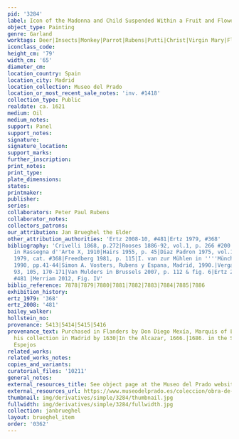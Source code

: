 ```yaml
---
pid: '3284'
label: Icon of the Madonna and Child Suspended Within a Fruit and Flower Garland
object_type: Painting
genre: Garland
worktags: Deer|Insects|Monkey|Parrot|Rubens|Putti|Christ|Virgin Mary|Flowers|Fruit|Garland|Vegetables
iconclass_code:
height_cm: '79'
width_cm: '65'
diameter_cm:
location_country: Spain
location_city: Madrid
location_collection: Museo del Prado
location_or_most_recent_sale_notes: 'inv. #1418'
collection_type: Public
realdate: ca. 1621
medium: Oil
medium_notes:
support: Panel
support_notes:
signature:
signature_location:
support_marks:
further_inscription:
print_notes:
print_type:
plate_dimensions:
states:
printmaker:
publisher:
series:
collaborators: Peter Paul Rubens
collaborator_notes:
collectors_patrons:
our_attribution: Jan Brueghel the Elder
other_attribution_authorities: 'Ertz 2008-10, #481|Ertz 1979, #368'
bibliography: 'Crivelli 1868, p.272|Rooses 1886-92, vol.1, p. 266 #200|G.A. Ratti
  in Rassegna d''Arte X, 1910|Hairs 1955, p. 45|Diaz Padron 1975, vol.1, pp. 313-314|Ertz
  1979, cat. #368|Freedberg 1981, p. 115|I. van zur Mühlen in ''''Münchner Jahrbuch''''
  1990, pp.41-44|Simon A. Vosters, Rubens y Espana, Madrid, 1990.|Vergara 1999, pp.
  93, 105, 170-171|Van Mulders in Brussels 2007, p. 112 & fig. 6|Ertz 2008-10, cat.
  #481 |Merriam 2012, Fig. IV'
biblio_reference: 7878|7879|7880|7881|7882|7883|7884|7885|7886
exhibition_history:
ertz_1979: '368'
ertz_2008: '481'
bailey_walker:
hollstein_no:
provenance: 5413|5414|5415|5416
provenance_text: Purchased in Flanders by Don Diego Mexía, Marquis of Leganés; in
  his collection in Madrid by 1630|In the Alcazar, 1666.|1686. in the Salon de los
  Espejos
related_works:
related_works_notes:
copies_and_variants:
curatorial_files: '10211'
general_notes:
external_resources_title: See object page at the Museo del Prado website
external_resources_url: https://www.museodelprado.es/coleccion/obra-de-arte/la-virgen-y-el-nio-en-un-cuadro-rodeado-de-flores/b64404fa-31dc-43ec-80af-54f3af7230d3
thumbnail: img/derivatives/simple/3284/thumbnail.jpg
fullwidth: img/derivatives/simple/3284/fullwidth.jpg
collection: janbrueghel
layout: brueghel_item
order: '0362'
---
```

